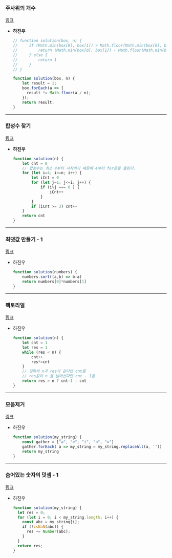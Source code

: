 ### 주사위의 개수

[링크](https://school.programmers.co.kr/learn/courses/30/lessons/120845)

- **하진우**
  
  ```jsx
  // function solution(box, n) {
  //     if (Math.min(box[0], box[1]) > Math.floor(Math.min(box[0], box[1]) / n)) {
  //         return (Math.min(box[0], box[1]) - Math.floor(Math.min(box[0], box[1]) / n)) * Math.floor(box[2] / n)
  //     } else {
  //         return 1    
  //     }    
  // }
  
  function solution(box, n) {
      let result = 1;
      box.forEach(a => {
        result *= Math.floor(a / n);
      });
      return result;
  }
  ```

---

### 합성수 찾기

[링크](https://school.programmers.co.kr/learn/courses/30/lessons/120846)

- **하진우**
  
  ```jsx
  function solution(n) {
      let cnt = 0
      // 합성수는 최소 4부터 시작이기 때문에 4부터 for문을 돌린다.
      for (let i=4; i<=n; i++) {
          let iCnt = 0
          for (let j=1; j<=i; j++) {
              if (i%j === 0 ) {
                  iCnt++
              }
          }
          if (iCnt >= 3) cnt++
      }
      return cnt
  }
  ```

---

### 최댓값 만들기 - 1

[링크](https://school.programmers.co.kr/learn/courses/30/lessons/120847)

- 하진우
  
  ```jsx
  function solution(numbers) {
      numbers.sort((a,b) => b-a)
      return numbers[0]*numbers[1]
  }
  ```

---

### 팩토리얼

[링크](https://school.programmers.co.kr/learn/courses/30/lessons/120848)

- 하진우
  
  ```jsx
  function solution(n) {
      let cnt = 1
      let res = 1
      while (res < n) {
          cnt++
          res*=cnt
      }
      // 정확히 n과 res가 같다면 cnt를
      // res값이 n 을 넘어선다면 cnt - 1을
      return res > n ? cnt-1 : cnt
  }
  ```

---

### 모음제거

[링크](https://school.programmers.co.kr/learn/courses/30/lessons/120849)

- 하진우
  
  ```jsx
  function solution(my_string) {
      const gather = ["a", "e", "i", "o", "u"]
      gather.forEach( a => my_string = my_string.replaceAll(a, ''))
      return my_string
  }
  ```

---

### 숨어있는 숫자의 덧셈 - 1

[링크](https://school.programmers.co.kr/learn/courses/30/lessons/120851)

- 하진우
  
  ```jsx
  function solution(my_string) {
    let res = 0;
    for (let i = 0; i < my_string.length; i++) {
      const abc = my_string[i];
      if (!isNaN(abc)) {
        res += Number(abc);
      }
    }
    return res;
  }
  ```
